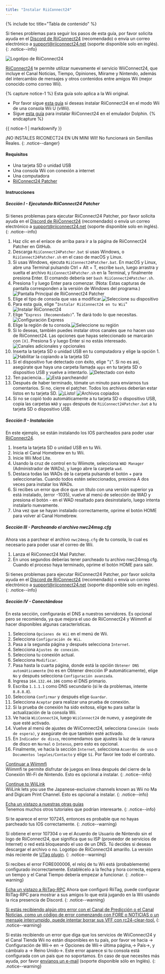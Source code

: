 ```yaml
---
title: "Instalar RiiConnect24"
---
```


{% include toc title="Tabla de contenido" %}

Si tienes problemas para seguir los pasos de esta guía, por favor solicita ayuda en el [Discord de RiiConnect24](https://discord.gg/rc24) (recomendado) o envía un correo electrónico a [support@riiconnect24.net](mailto:support@riiconnect24.net) (soporte disponible solo en inglés).
{: .notice--info}

![Logotipo de RiiConnect24](/images/WiiRC24Logo.jpg)

[RiiConnect24](https://rc24.xyz/) te permite utilizar nuevamente el servicio WiiConnect24, que incluye el Canal Noticias, Tiempo, Opiniones, Miirame y Nintendo, además del intercambio de mensajes y otros contenidos entre amigos Wii (mejor conocido como correo Wii).

{% capture notice-1 %}
Esta guía solo aplica a la Wii original.

- Por favor sigue [esta guía](riiconnect24-vwii) si deseas instalar RiiConnect24 en el modo Wii de una consola Wii U (vWii).
- Sigue [esta guía](riiconnect24-dolphin) para instalar RiiConnect24 en el emulador Dolphin.
{% endcapture %}

<div class="notice--warning">{{ notice-1 | markdownify }}</div>

¡NO INSTALES RICONECT24 EN UN MINI WII! No funcionará sin Semillas Reales.
{: .notice--danger}

#### Requisitos

* Una tarjeta SD o unidad USB
* Una consola Wii con conexión a internet
* Una computadora
* [RiiConnect24 Patcher](https://github.com/RiiConnect24/RiiConnect24-Patcher/releases)

#### Instrucciones

##### Sección I - Ejecutando RiiConnect24 Patcher

Si tienes problemas para ejecutar RiiConnect24 Patcher, por favor solicita ayuda en el [Discord de RiiConnect24](https://discord.gg/rc24) (recomendado) o envía un correo electrónico a [support@riiconnect24.net](mailto:support@riiconnect24.net) (soporte disponible solo en inglés).
{: .notice--info}

1. Haz clic en el enlace de arriba para ir a la página de RiiConnect24 Patcher en GitHub.
2. Descarga `RiiConnect24Patcher.bat` si usas Windows, o `RiiConnect24Patcher.sh` en el caso de macOS y Linux.
3. Si usas Windows, ejecuta `RiiConnect24Patcher.bat`. En macOS y Linux, abre una Terminal pulsando Ctrl + Alt + T, escribe `bash`, luego arrastra y suelta el archivo `RiiConnect24Patcher.sh` en la Terminal, y finalmente presiona Enter. El comando debería ser `bash RiiConnect24Patcher.sh`.
4. Presiona 1 y luego Enter para comenzar. (Nota: Estas capturas de pantalla corresponden a la versión de Windows del programa.) ![Pantalla Principal de RiiConnect24 Patcher](/images/RC24_Patcher/1.JPG)
5. Elige el tipo de consola que vas a modificar.![Seleccione su dispositivo](/images/RC24_Patcher/2.JPG)
6. Para esta guía, elige "`Instalar RiiConnect24 en tu Wii`" ![Instalar RiiConnect24](/images/RC24_Patcher/3.JPG)
7. Elige "`Express (Recomendado)`". Te dará todo lo que necesitas. ![Configuración Express](/images/RC24_Patcher/4.JPG)
8. Elige la región de tu consola.![Seleccione su región](/images/RC24_Patcher/5.JPG)
9. Si lo deseas, también puedes instalar otros canales que no hacen uso de RiiConnect24. Las opciones que hayas seleccionado se marcarán con `[X]`. Presiona 5 y luego Enter si no estás interesado. ![Canales adicionales y opcionales](/images/RC24_Patcher/6.JPG)
10. Inserta la tarjeta SD o unidad USB en tu computadora y elige la opción 1. ![Habilitar la copiando a la tarjeta SD](/images/RC24_Patcher/7.JPG)
11. Si el dispositivo fue detectado con éxito, elige "`1`". Si no es así, asegúrate que haya una carpeta llamada `apps` en tu tarjeta SD o dispositivo USB y vuelve a intentarlo. ![Detectado con éxito](/images/RC24_Patcher/8.JPG)
12. Ten paciencia... ![¡Está parcheando!](/images/RC24_Patcher/9.JPG)
13. Después de haber terminado, tómate un minuto para enviarnos tus comentarios.  Si no, cierre el patcher. Todos los archivos deberían estar listos en tu tarjeta SD. ![¡Listo!](/images/RC24_Patcher/10.JPG) ![Archivos copiados](/images/RC24_Patcher/11.PNG)
14. Si no se copió todo automáticamente a tu tarjeta SD o dispositivo USB, copia las carpetas `WAD` y `apps` después de `RiiConnect24Patcher.bat` a tu tarjeta SD o dispositivo USB.

##### Sección II - Instalación

En este ejemplo, se están instalando los IOS parcheados para poder usar [RiiConnect24](riiconnect24).

1. Inserta la tarjeta SD o unidad USB en tu Wii.
2. Inicia el Canal Homebrew en tu Wii.
3. Inicie Wii Mod Lite.
4. Usando la cruz de control en tu Wiimote, selecciona `WAD Manager` (Administrador de WADs), y luego abre la carpeta `wad`.
5. Destaca todas las WADs de la carpeta pulsando el botón + para seleccionarlas. Cuando todos estén seleccionados, presiona A dos veces para instalar los WADs.
6. Si recibes un error que dice que un título con una versión superior ya está instalado, (error -1035), vuelve al menú de selección de WAD y presiona el botón - en el WAD resaltado para desinstalarlo, luego intenta instalarlo nuevamente.
7. Una vez que se hayan instalado correctamente, oprime el botón HOME para volver al Canal Homebrew.

##### Sección III - Parcheando el archivo nwc24msg.cfg

Ahora vas a parchear el archivo `nwc24msg.cfg` de tu consola, lo cual es necesario para poder usar el correo de Wii.

1. Lanza el RiiConnect24 Mail Patcher.
2. En unos segundos deberías tener parcheado tu archivo nwc24msg.cfg. Cuando el proceso haya terminado, oprime el botón HOME para salir.

Si tienes problemas para ejecutar RiiConnect24 Patcher, por favor solicita ayuda en el [Discord de RiiConnect24](https://discord.gg/rc24) (recomendado) o envía un correo electrónico a [support@riiconnect24.net](mailto:support@riiconnect24.net) (soporte disponible solo en inglés).
{: .notice--info}

##### Sección IV - Conectándose

En esta sección, configurarás el DNS a nuestros servidores. Es opcional pero se recomienda, ya que mejora el uso de RiiConnect24 y Wiimmfi al hacer disponibles algunas características.

1. Selecciona `Opciones de Wii` en el menú de Wii.
2. Selecciona `Configuración de Wii`.
3. Pasa a la segunda página y después selecciona `Internet`.
4. Selecciona `Ajustes de conexión`.
5. Selecciona tu conexión actual.
6. Selecciona `Modificar`.
7. Pasa hasta la cuarta página, donde está la opción `Obtener DNS automáticamente` (no es en Obtener drección IP automáticamente), elige `No` y después selecciona `Configuración avanzada`.
8. Ingresa `164.132.44.106` como el DNS primario.
9. Escriba `1.1.1.1` como DNS secundario (si le da problemas, intente `8.8.8.8`).
10. Selecciona `Confirmar` y después elige `Guardar`.
11. Selecciona `Aceptar` para realizar una prueba de conexión.
12. Si la prueba de conexión ha sido exitosa, elige `No` para saltar la actualización de la consola Wii.
13. Ve hacia `WiiConnect24`, luego `WiiConnect24` de nuevo, y asegúrate de que esté activado.
14. Vuelve al menú de ajustes de WiiConnect24, selecciona `Conexión (modo de espera)`, y asegúrate de que también esté activado.
15. En `Indicador de disco`, recomendamos que ajustes la luz de la ranura de disco en `Normal` o `Intenso`, pero esto es opcional.
16. Finalmente, ve hacia la sección `Internet`, selecciona `Acuerdos de uso` o `Documentos legales/Contacto` y elige `Sí`. Por favor lee todo el contrato.

[Continuar a Wiimmfi](wiimmfi)<br> Wiimmfi te permite disfrutar de juegos en línea después del cierre de la Conexión Wi-Fi de Nintendo. Esto es opcional a instalar.
{: .notice--info}

[Continue to WiiLink](wiilink)<br> WiiLink lets you use the Japanese-exclusive channels known as Wii no Ma and Digicam Print Channel. Esto es opcional a instalar.
{: .notice--info}

[Echa un vistazo a nuestras otras guías](site-navigation)<br> Tenemos muchos otros tutoriales que podrían interesarte.
{: .notice--info}

Si te aparece el error 107245, entonces es probable que no hayas parcheado tus IOS correctamente.
{: .notice--warning}

Si obtiene el error 107304 o ve el Acuerdo de Usuario de Nintendo sin el logo de RiiConnect24, que significa que su ISP (proveedor de servicios de Internet) o red está bloqueando el uso de un DNS. Tú decides si deseas descargar el archivo o no. Logotipo de RiiConnect24 amarillo. La versión más reciente de [UTag plugin](https://github.com/RiiConnect24/DNS-Server/releases/latest).
{: .notice--warning}

Si recibes el error FORE000006, el reloj de tu Wii está (probablemente) configurado incorrectamente. Establécelo a la fecha y hora correcta, espera un tiempo y el Canal Tiempo debería empezar a funcionar.
{: .notice--warning}

[Echa un vistazo a RiiTag-RPC](https://github.com/RiiConnect24/rc24-clear-tool/releases/latest) Ahora que configuró RiiTag, puede configurar RiiTag-RPC para mostrar a sus amigos lo que está jugando en la Wii usando la rica presencia de Discord.
{: .notice--warning}

[Si estás recibiendo algún otro error con el Canal de Predicción o el Canal Noticias, como un código de error comenzando con FORE o NOTICIAS o un mensaje interrumpido, puede intentar borrar sus VFF con rc24-clear-tool.](deleting-vffs)
{: .notice--warning}

Si estás recibiendo un error que diga que los servicios de WiiConnect24 y el Canal Tienda Wii no están disponibles en tu país, por favor ve hacia -> Configuración de Wii-> en -> Opciones de Wii-> última página,-> País->, y cámbialo a -> Reino Unido->. Este error aparece si tu consola está configurada con un país que no soportamos. En caso de que necesites más ayuda, por favor [envíanos un e-mail](mailto:support@riiconnect24.net) (soporte disponible sólo en Inglés).
{: .notice--warning}